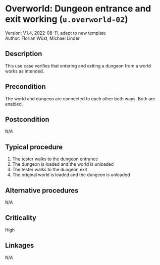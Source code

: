 # Overworld: Dungeon entrance and exit working (`u.overworld-02`)

Version: V1.4, 2022-08-11, adapt to new template \
Author: Florian Wüst, Michael Linder

## Description

This use case verifies that entering and exiting a dungeon from a world works as intended.  

## Precondition

The world and dungeon are connected to each other both ways.  Both are enabled.

## Postcondition

N/A

## Typical procedure

1. The tester walks to the dungeon entrance
2. The dungeon is loaded and the world is unloaded
3. The tester walks to the dungeon exit
4. The original world is loaded and the dungeon is unloaded

## Alternative procedures

N/A

## Criticality

High

## Linkages

N/A
